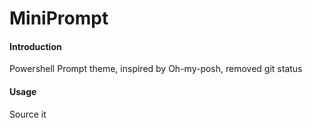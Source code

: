 # MiniPrompt

#### Introduction

Powershell Prompt theme, inspired by Oh-my-posh, removed git status

#### Usage

Source it
